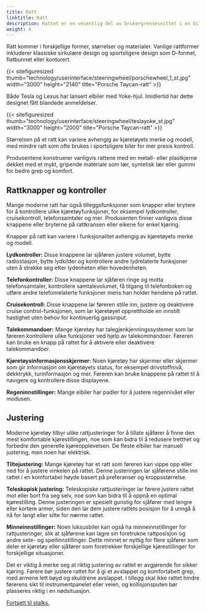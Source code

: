 ```yaml
---
title: Ratt
linktitle: Ratt
description: Rattet er en vesentlig del av brukergrensesnittet i en bil. Den primære kontrollmekanismen lar føreren styre kjøretøyet og kontrollere bevegelsesretningen.
weight: 4
---
```

<!-- markdownlint-disable MD033 -->

Ratt kommer i forskjellige former, størrelser og materialer. Vanlige rattformer inkluderer klassiske sirkulære design og sportsligere design som D-formet, flatbunnet eller konturert.

{{< sitefiguresized thumb="technology/userinterface/steeringwheel/porschewheel_1_st.jpg" width="3000" height="2140" title="Porsche Taycan-ratt" >}}

Både Tesla og Lexus har lansert elbiler med Yoke-hjul. Imidlertid har dette designet fått blandede anmeldelser.

{{< sitefiguresized thumb="technology/userinterface/steeringwheel/teslayoke_st.jpg" width="3000" height="2000" title="Porsche Taycan-ratt" >}}

Størrelsen på et ratt kan variere avhengig av kjøretøyets merke og modell, med mindre ratt som ofte brukes i sportsligere biler for mer presis kontroll.

Produsentene konstruerer vanligvis rattene med en metall- eller plastkjerne dekket med et mykt, gripende materiale som lær, syntetisk lær eller gummi for bedre grep og komfort.

## Rattknapper og kontroller

Mange moderne ratt har også tilleggsfunksjoner som knapper eller brytere for å kontrollere ulike kjøretøyfunksjoner, for eksempel lydkontroller, cruisekontroll, telefonsamtaler og mer. Produsenten finner vanligvis disse knappene eller bryterne på rattkransen eller eikene for enkel kjøring.

Knapper på ratt kan variere i funksjonalitet avhengig av kjøretøyets merke og modell.

**Lydkontroller:** Disse knappene lar sjåføren justere volumet, bytte radiostasjon, bytte lydkilder og kontrollere andre lydrelaterte funksjoner uten å strekke seg etter lydenheten eller hovedenheten.

**Telefonkontroller:** Disse knappene lar sjåføren ringe og motta telefonsamtaler, kontrollere samtalevolumet, få tilgang til telefonboken og utføre andre telefonrelaterte funksjoner mens han holder hendene på rattet.

**Cruisekontroll:** Disse knappene lar føreren stille inn, justere og deaktivere cruise control-funksjonen, som lar kjøretøyet opprettholde en innstilt hastighet uten behov for kontinuerlig gassinput.

**Talekommandoer:** Mange kjøretøy har talegjenkjenningssystemer som lar føreren kontrollere ulike funksjoner ved hjelp av talekommandoer. Føreren kan bruke en knapp på rattet for å aktivere eller deaktivere talekommandoer.

**Kjøretøysinformasjonsskjermer:** Noen kjøretøy har skjermer eller skjermer som gir informasjon om kjøretøyets status, for eksempel drivstoffnivå, dekktrykk, turinformasjon og mer. Føreren kan bruke knappene på rattet til å navigere og kontrollere disse displayene.

**Regeninnstillinger:** Mange elbiler har padler for å justere regennivået eller modusen.

## Justering

Moderne kjøretøy tilbyr ulike rattjusteringer for å tillate sjåfører å finne den mest komfortable kjørestillingen, noe som kan bidra til å redusere tretthet og forbedre den generelle kjøreopplevelsen. De fleste elbiler har manuell justering, men noen har elektrisk.

**Tiltejustering:** Mange kjøretøy har et ratt som føreren kan vippe opp eller ned for å justere vinkelen på rattet. Denne justeringen lar sjåførene stille inn rattet i en komfortabel høyde basert på preferanser og kroppsstørrelse.

**Teleskopisk justering:** Teleskopiske rattjusteringer lar førere justere rattet mot eller bort fra seg selv, noe som kan bidra til å oppnå en optimal kjørestilling. Denne justeringen er spesielt gunstig for sjåfører med lengre eller kortere armer, siden den lar dem justere rattets posisjon for å unngå å nå for langt eller sitte for nærme rattet.

**Minneinnstillinger:** Noen luksusbiler kan også ha minneinnstillinger for rattjusteringer, slik at sjåførene kan lagre sin foretrukne rattposisjon og andre sete- og speilinnstillinger. Dette minnet er nyttig for flere sjåfører som deler et kjøretøy eller sjåfører som foretrekker forskjellige kjørestillinger for forskjellige situasjoner.

Det er viktig å merke seg at riktig justering av rattet er avgjørende for sikker kjøring. Førere bør justere rattet for å gi et avslappet og komfortabelt grep, med armene lett bøyd og skuldrene avslappet. I tillegg skal ikke rattet hindre førerens sikt til instrumentpanelet eller veien, og kollisjonsputen bør plasseres riktig i en nødsituasjon.

[Fortsett til stalks.](../stalks/)